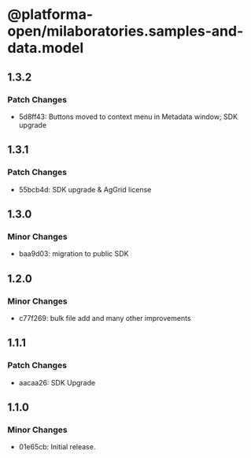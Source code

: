 # @platforma-open/milaboratories.samples-and-data.model

## 1.3.2

### Patch Changes

- 5d8ff43: Buttons moved to context menu in Metadata window; SDK upgrade

## 1.3.1

### Patch Changes

- 55bcb4d: SDK upgrade & AgGrid license

## 1.3.0

### Minor Changes

- baa9d03: migration to public SDK

## 1.2.0

### Minor Changes

- c77f269: bulk file add and many other improvements

## 1.1.1

### Patch Changes

- aacaa26: SDK Upgrade

## 1.1.0

### Minor Changes

- 01e65cb: Initial release.
